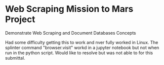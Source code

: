 # Web Scraping Mission to Mars Project
Demonstrate Web Scraping and Document Databases Concepts

Had some difficulty getting this to work and nver fully worked in Linux.  The splinter command "browser.visit" workd in a jupyter notebook but not when run in the python script. Would like to resolve but was not able to for this submittal.
